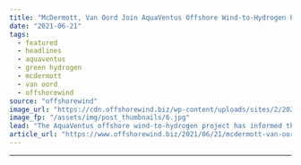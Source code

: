 ```yaml
---
title: "McDermott, Van Oord Join AquaVentus Offshore Wind-to-Hydrogen Project"
date: "2021-06-21"
tags: 
  - featured
  - headlines
  - aquaventus
  - green hydrogen
  - mcdermott
  - van oord
  - offshorewind
source: "offshorewind"
image_url: "https://cdn.offshorewind.biz/wp-content/uploads/sites/2/2021/05/03115003/AquaVentus.jpg"
image_fp: "/assets/img/post_thumbnails/6.jpg"
lead: "The AquaVentus offshore wind-to-hydrogen project has informed that another ten members have joined the"
article_url: "https://www.offshorewind.biz/2021/06/21/mcdermott-van-oord-join-aquaventus-offshore-wind-to-hydrogen-project/"
---
```


---
